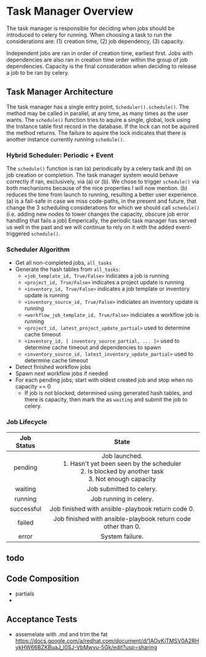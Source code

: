 # Task Manager Overview

The task manager is responsible for deciding when jobs should be introduced to celery for running. When choosing a task to run the considerations are: (1) creation time, (2) job dependency, (3) capacity.

Independent jobs are ran in order of creation time, earliest first. Jobs with dependencies are also ran in creation time order within the group of job dependencies. Capacity is the final consideration when deciding to release a job to be ran by celery.

## Task Manager Architecture

The task manager has a single entry point, `Scheduler().schedule()`. The method may be called in parallel, at any time, as many times as the user wants. The `schedule()` function tries to aquire a single, global, lock using the Instance table first record in the database. If the lock can not be aquired the method returns. The failure to aquire the lock indicates that there is another instance currently running `schedule()`.

### Hybrid Scheduler: Periodic + Event 
The `schedule()` function is ran (a) periodically by a celery task and (b) on job creation or completion. The task manager system would behave correctly if ran, exclusively, via (a) or (b). We chose to trigger `schedule()` via both mechanisms because of the nice properties I will now mention. (b) reduces the time from launch to running, resulting a better user experience. (a) is a fail-safe in case we miss code-paths, in the present and future, that change the 3 scheduling considerations for which we should call `schedule()` (i.e. adding new nodes to tower changes the capacity, obscure job error handling that fails a job)
 Emperically, the periodic task manager has served us well in the past and we will continue to rely on it with the added event-triggered `schedule()`.
 
 ### Scheduler Algorithm
 * Get all non-completed jobs, `all_tasks`
 * Generate the hash tables from `all_tasks`:
   * `<job_template_id, True/False>` indicates a job is running
   * `<project_id, True/False>` indicates a project update is running
   * `<inventory_id, True/False>` indicates a job template or inventory update is running
   * `<inventory_source_id, True/False>` indiciates an inventory update is running
   * `<workflow_job_template_id, True/False>` indiciates a workflow job is running
   * `<project_id, latest_project_update_partial>` used to determine cache timeout
   * `<inventory_id, [ inventory_source_partial, ... ]>`  used to determine cache timeout and dependencies to spawn
   * `<inventory_source_id, latest_inventory_update_partial>` used to determine cache timeout
 * Detect finished workflow jobs
 * Spawn next workflow jobs if needed
 * For each pending jobs; start with oldest created job and stop when no capacity == 0
   * If job is not blocked, determined using generated hash tables, and there is capacity, then mark the as `waiting` and submit the job to celery.
 
### Job Lifecycle
| Job Status |                                                       State                                                      |
|:----------:|:------------------------------------------------------------------------------------------------------------------:|
| pending    | Job launched.  <br>1. Hasn't yet been seen by the scheduler <br>2. Is blocked by another task <br>3. Not enough capacity |
| waiting    | Job submitted to celery.                                                                                           |
| running    | Job running in celery.                                                                                             |
| successful | Job finished with ansible-playbook return code 0.                                                                  |
| failed     | Job finished with ansible-playbook return code other than 0.                                                       |
| error      | System failure.                                                                                                    |

## todo
 
## Code Composition
* partials
* 

## Acceptance Tests
* assemelate with .md and trim the fat https://docs.google.com/a/redhat.com/document/d/1AOvKiTMSV0A2RHykHW66BZKBuaJ_l0SJ-VbMwvu-5Gk/edit?usp=sharing









